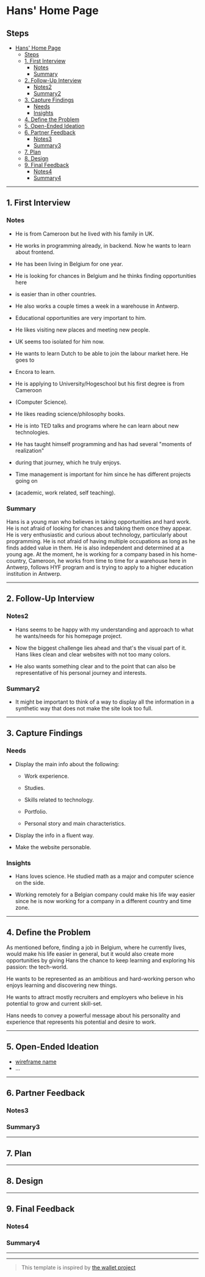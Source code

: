 # Hans' Home Page

<!-- introduce your interviewee -->

## Steps

- [Hans' Home Page](#hans-home-page)
  - [Steps](#steps)
  - [1. First Interview](#1-first-interview)
    - [Notes](#notes)
    - [Summary](#summary)
  - [2. Follow-Up Interview](#2-follow-up-interview)
    - [Notes2](#notes2)
    - [Summary2](#summary2)
  - [3. Capture Findings](#3-capture-findings)
    - [Needs](#needs)
    - [Insights](#insights)
  - [4. Define the Problem](#4-define-the-problem)
  - [5. Open-Ended Ideation](#5-open-ended-ideation)
  - [6. Partner Feedback](#6-partner-feedback)
    - [Notes3](#notes3)
    - [Summary3](#summary3)
  - [7. Plan](#7-plan)
  - [8. Design](#8-design)
  - [9. Final Feedback](#9-final-feedback)
    - [Notes4](#notes4)
    - [Summary4](#summary4)

---

## 1. First Interview

<!--
  Take a few minutes getting to know your partner and their ambitions. Ask questions about:
  - Their background (Professional, programming, personal)
  - Their ambitions (Professional, programming, personal)
  - Outside interests (For tying into a personal statement)
  - And much more ... listen to your partner and ask questions about what they tell you.
  The best way to do your interview is with a lot of `why?`. Start your interview with one or two open-ended questions and follow up with a lot of `why?`, this gives your partner the chance to really explain themselves instead of just answering your questions. You might find that they even learn something about themselves!
-->

### Notes

<!-- Notes you took during the interview. -->

- He is from Cameroon but he lived with his family in UK.

- He works in programming already, in backend. Now he wants to learn about frontend.

- He has been living in Belgium for one year.

- He is looking for chances in Belgium and he thinks finding opportunities here
- is easier than in other countries.

- He also works a couple times a week in a warehouse in Antwerp.

- Educational opportunities are very important to him.

- He likes visiting new places and meeting new people.

- UK seems too isolated for him now.

- He wants to learn Dutch to be able to join the labour market here. He goes to
- Encora to learn.

- He is applying to University/Hogeschool but his first degree is from Cameroon
- (Computer Science).

- He likes reading science/philosophy books.

- He is into TED talks and programs where he can learn about new technologies.

- He has taught himself programming and has had several "moments of realization"
- during that journey, which he truly enjoys.

- Time management is important for him since he has different projects going on
- (academic, work related, self teaching).

### Summary

<!-- Consolidate your notes into a few sentences. Do your best to express what your partner was trying to say, not what you learned from them. -->

Hans is a young man who believes in taking opportunities and hard work. He is
not afraid of looking for chances and taking them once they appear.
He is very enthusiastic and curious about technology, particularly about
programming. He is not afraid of having multiple occupations as long as he finds
added value in them.
He is also independent and determined at a young age. At the moment, he is
working for a company based in his home-country, Cameroon, he works from time to
time for a warehouse here in Antwerp, follows HYF program and is trying to apply
to a higher education institution in Antwerp.

---

## 2. Follow-Up Interview

<!--
  In this follow up interview you will present to your partner a summary of your first interview. You will do your best effort to understand, rephrase, and communicate your partners needs back to them. Take this chance to listen for their feedback on how well you understand their situation. Update your notes accordingly
-->

### Notes2

- Hans seems to be happy with my understanding and approach to what he wants/needs
 for his homepage project.

- Now the biggest challenge lies ahead and that's the visual part of it. Hans
  likes clean and clear websites with not too many colors.

- He also wants something clear and to the point that can also be representative
 of his personal journey and interests.

### Summary2

- It might be important to think of a way to display all the information in a
 synthetic way that does not make the site look too full.

---

## 3. Capture Findings

<!-- Take some time to consolidate & summarize what you learned in the previous two interviews. -->

### Needs

<!-- What exactly does your partner need from their home page? Are they looking for collaborators? A job?Learning opportunities? Or something you never expected? -->

- Display the main info about the following:

  - Work experience.

  - Studies.

  - Skills related to technology.

  - Portfolio.

  - Personal story and main characteristics.

- Display the info in a fluent way.

- Make the website personable.

### Insights

<!-- New learnings about your partner to use in your design -->

- Hans loves science. He studied math as a major and computer science on the side.

- Working remotely for a Belgian company could make his life way easier since
  he is now working for a company in a different country and time zone.

---

## 4. Define the Problem

<!--
  In your own words describe:
  - Why does your partner need this home page?
  - How do they want to be represented?
  - Who do they want to visit their page?
  - What do they want different visitors to see them?
  A useful format:
  - _partner's name_ needs a way to _?_.
    - Unexpectedly, in their world, _?_.
-->

As mentioned before, finding a job in Belgium, where he currently lives, would
make his life easier in general, but it would also create more opportunities by
giving Hans the chance to keep learning and exploring his passion: the tech-world.

He wants to be represented as an ambitious and hard-working person who enjoys
learning and discovering new things.

He wants to attract mostly recruiters and employers who believe in his potential
to grow and current skill-set.

Hans needs to convey a powerful message about his personality and experience
that represents his potential and desire to work.

---

## 5. Open-Ended Ideation

<!--
  Sketch up a few wireframes for your partner's home page with no regard for their programming ability, time constraints, technical constraints, or any other practical considerations.
  How are the designs different? How does each one serve your partner differently?
-->

- [wireframe name]()
- ...

---

## 6. Partner Feedback

<!-- Discuss your ideas with your partner. lots of `why?`. -->

### Notes3

### Summary3

---

## 7. Plan

<!-- With your partner, come up with a Backlog and Wireframe for their Home page -->

---

## 8. Design

<!-- Propose an Atomic Design for your partner's home page. This could include a color palate, button designs, icons, ... -->

---

## 9. Final Feedback

<!--
  The Design Process is never finished!
  After you've finished the Plan & Design ask your partner for feedback. In a professional setting this would be the beginning of a whole new development cycle.
-->

### Notes4

### Summary4

---

---

> This template is inspired by
> [the wallet project](https://dschool-old.stanford.edu/sandbox/groups/designresources/wiki/4dbb2/attachments/e1005/TheWalletProjectB%26W2012.pdf?sessionID=8af88fee76ecd1fb7879c915073461486c425622)
